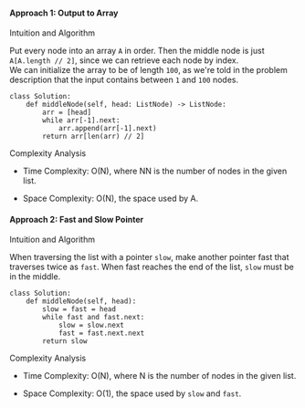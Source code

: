 #### Approach 1: Output to Array
Intuition and Algorithm

Put every node into an array ```A``` in order. Then the middle node is just ```A[A.length // 2]```, since we can retrieve each node by index.
<br>We can initialize the array to be of length ```100```, as we're told in the problem description that the input contains between ```1``` and ```100``` nodes.
```
class Solution:
    def middleNode(self, head: ListNode) -> ListNode:
        arr = [head]
        while arr[-1].next:
            arr.append(arr[-1].next)
        return arr[len(arr) // 2]
```
Complexity Analysis

- Time Complexity: O(N), where NN is the number of nodes in the given list.

- Space Complexity: O(N), the space used by A.

#### Approach 2: Fast and Slow Pointer
Intuition and Algorithm

When traversing the list with a pointer ```slow```, make another pointer fast that traverses twice as ```fast```. 
When fast reaches the end of the list, ```slow``` must be in the middle.
```
class Solution:
    def middleNode(self, head):
        slow = fast = head
        while fast and fast.next:
            slow = slow.next
            fast = fast.next.next
        return slow
```
Complexity Analysis

- Time Complexity: O(N), where N is the number of nodes in the given list.

- Space Complexity: O(1), the space used by `slow` and `fast`.
